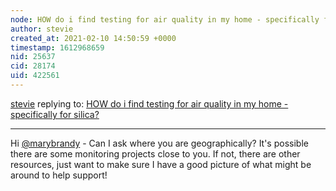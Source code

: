```yaml
---
node: HOW do i find testing for air quality in my home - specifically for silica?
author: stevie
created_at: 2021-02-10 14:50:59 +0000
timestamp: 1612968659
nid: 25637
cid: 28174
uid: 422561
---
```




[stevie](../profile/stevie) replying to: [HOW do i find testing for air quality in my home - specifically for silica?](../notes/MaryBandy/02-09-2021/how-do-i-find-testing-for-air-quality-in-my-home-specifically-for-silica)

----
Hi [@marybrandy](/profile/marybrandy) -  Can I ask where you are geographically? It's possible there are some monitoring projects close to you. If not, there are other resources, just want to make sure I have a good picture of what might be around to help support! 

